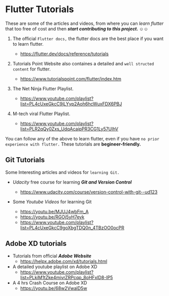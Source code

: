 # Flutter Tutorials

These are some of the articles and videos, from where you can *learn flutter* that too free of cost and then ***start contributing to this project. ☺️☺️***

1. The official `Flutter docs,` the flutter docs are the best place if you want to learn flutter.
   * https://flutter.dev/docs/reference/tutorials

2. Tutorials Point Website also containes a detailed and `well structed content` for flutter.
    * https://www.tutorialspoint.com/flutter/index.htm

3. The Net Ninja Flutter Playlist.
   * https://www.youtube.com/playlist?list=PL4cUxeGkcC9jLYyp2Aoh6hcWuxFDX6PBJ

4. M-tech viral Flutter Playlist.
   * https://www.youtube.com/playlist?list=PLR2qQy0Zxs_UdqAcaipPR3CG1Ly57UlhV


You can follow any of the above to learn flutter, even if you have `no prior experience with flutter.` These tutorials are **begineer-friendly.**


## Git Tutorials

Some Interesting articles and videos for `learning Git.`

* *Udacity* free course for learning ***Git and Version Control***
  * https://www.udacity.com/course/version-control-with-git--ud123

* Some *Youtube Videos* for learning Git
  * https://youtu.be/MJUJ4wbFm_A
  * https://youtu.be/RGOj5yH7evk
  * https://www.youtube.com/playlist?list=PL4cUxeGkcC9goXbgTDQ0n_4TBzOO0ocPR

## Adobe XD tutorials

* Tutorials from official ***Adobe Website***
  * https://helpx.adobe.com/xd/tutorials.html
* A detailed youtube playlist on Adobe XD
  * https://www.youtube.com/playlist?list=PLkiM1tZke4mivrZRPcqp_8oHFxlD8-IP5
* A 4 hrs Crash Course on Adobe XD
  * https://youtu.be/68w2VwalD5w